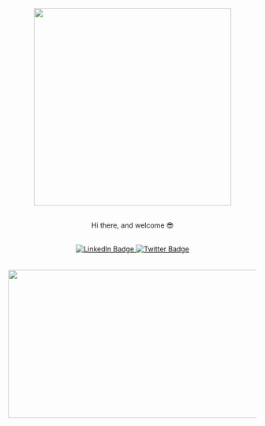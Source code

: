 <div id="header" align="center">
  <img src="https://media.giphy.com/media/Lopx9eUi34rbq/giphy.gif" width="400px"/>
</div>

<br>

<p align="center">Hi there, and welcome 😎</p>

<br>

<div id="badges" align="center">
  <a href="https://www.linkedin.com/in/hugo-charles-b79123243/">
    <img src="https://img.shields.io/badge/LinkedIn-blue?style=for-the-badge&logo=linkedin&logoColor=white" alt="LinkedIn Badge"/>
  </a>
  <a href="https://twitter.com/HugoCha51219444">
    <img src="https://img.shields.io/badge/Twitter-blue?style=for-the-badge&logo=twitter&logoColor=white" alt="Twitter Badge"/>
  </a>
</div>

<div align="center">
  <img src="https://komarev.com/ghpvc/?username=HugoCharles997&style=flat-square&color=blue" alt=""/>
  </div>


<br>
<br>

<div align="center">
  <img src="https://media.giphy.com/media/dWesBcTLavkZuG35MI/giphy.gif" width="600" height="300"/>
</div>

<!--
**HugoCharles997/HugoCharles997** is a ✨ _special_ ✨ repository because its `README.md` (this file) appears on your GitHub profile.

Here are some ideas to get you started:

- 🔭 I’m currently working on ...
- 🌱 I’m currently learning ...
- 👯 I’m looking to collaborate on ...
- 🤔 I’m looking for help with ...
- 💬 Ask me about ...
- 📫 How to reach me: ...
- 😄 Pronouns: ...
- ⚡ Fun fact: ...
-->
